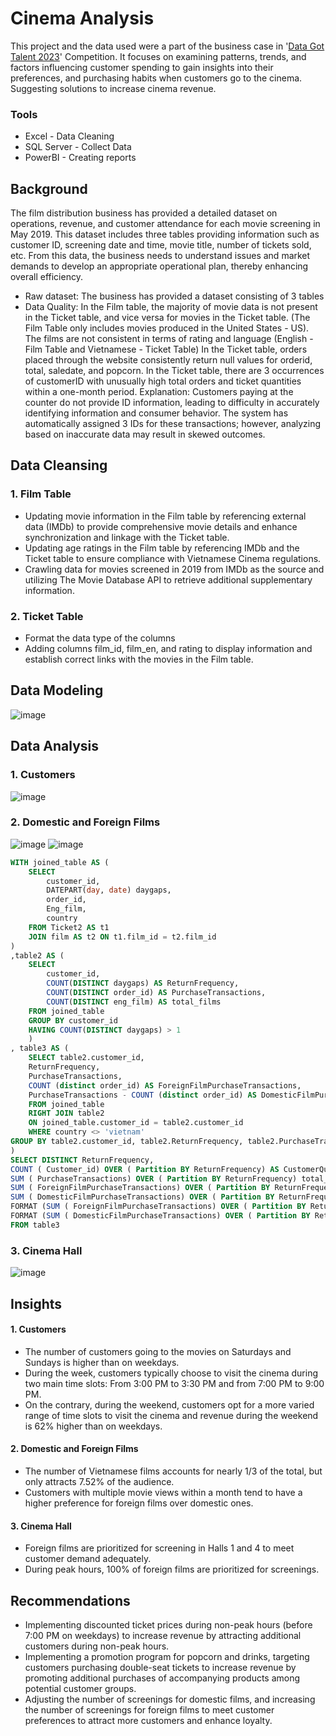 # Cinema Analysis
This project and the data used were a part of the business case in '[Data Got Talent 2023](https://datagottalent.vn/)' Competition. It focuses on examining patterns, trends, and factors influencing customer spending to gain insights into their preferences, and purchasing habits when customers go to the cinema. Suggesting solutions to increase cinema revenue.
### Tools
- Excel - Data Cleaning
- SQL Server - Collect Data
- PowerBI - Creating reports
## Background
The film distribution business has provided a detailed dataset on operations, revenue, and customer attendance for each movie screening in May 2019. This dataset includes three tables providing information such as customer ID, screening date and time, movie title, number of tickets sold, etc. From this data, the business needs to understand issues and market demands to develop an appropriate operational plan, thereby enhancing overall efficiency.
- Raw dataset: The business has provided a dataset consisting of 3 tables
- Data Quality:
In the Film table, the majority of movie data is not present in the Ticket table, and vice versa for movies in the Ticket table. (The Film Table only includes movies produced in the United States - US). The films are not consistent in terms of rating and language (English - Film Table and Vietnamese - Ticket Table)
  In the Ticket table, orders placed through the website consistently return null values for orderid, total, saledate, and popcorn.
  In the Ticket table, there are 3 occurrences of customerID with unusually high total orders and ticket quantities within a one-month period.
  Explanation: Customers paying at the counter do not provide ID information, leading to difficulty in accurately identifying information and consumer behavior. The system has automatically assigned 3 IDs for these transactions; however, analyzing based on inaccurate data may result in skewed outcomes.
  


## Data Cleansing
### 1. Film Table 
- Updating movie information in the Film table by referencing external data (IMDb) to provide comprehensive movie details and enhance synchronization and linkage with the Ticket table.
- Updating age ratings in the Film table by referencing IMDb and the Ticket table to ensure compliance with Vietnamese Cinema regulations.
- Crawling data for movies screened in 2019 from IMDb as the source and utilizing The Movie Database API to retrieve additional supplementary information.
 

### 2. Ticket Table 
- Format the data type of the columns
- Adding columns film_id, film_en, and rating to display information and establish correct links with the movies in the Film table.
 

## Data Modeling 
![image](https://github.com/acnibh/Customer-Behavior-Analysis---Cinema/assets/146699917/3ef50f34-2208-407d-91a5-8d18e3fc4fd4)
## Data Analysis
### 1. Customers
![image](https://github.com/acnibh/Customer-Behavior-Analysis---Cinema/assets/146699917/e11e3026-c02b-40b8-904f-906b0d3acc62)
### 2. Domestic and Foreign Films
![image](https://github.com/acnibh/Customer-Behavior-Analysis---Cinema/assets/146699917/b7b6619d-70a7-4902-8a82-061f79eef1b5)
![image](https://github.com/acnibh/Customer-Behavior-Analysis---Cinema/assets/146699917/363193a3-8b7f-47bc-8c7e-fe7adba26b22)

```SQL
WITH joined_table AS (
    SELECT
        customer_id,
        DATEPART(day, date) daygaps,
        order_id,
        Eng_film, 
        country
    FROM Ticket2 AS t1
    JOIN film AS t2 ON t1.film_id = t2.film_id
)
,table2 AS (
    SELECT
        customer_id,
        COUNT(DISTINCT daygaps) AS ReturnFrequency,
        COUNT(DISTINCT order_id) AS PurchaseTransactions,
        COUNT(DISTINCT eng_film) AS total_films
    FROM joined_table
    GROUP BY customer_id
    HAVING COUNT(DISTINCT daygaps) > 1
	)
, table3 AS (
	SELECT table2.customer_id, 
	ReturnFrequency,
	PurchaseTransactions,
	COUNT (distinct order_id) AS ForeignFilmPurchaseTransactions,
	PurchaseTransactions - COUNT (distinct order_id) AS DomesticFilmPurchaseTransactions
	FROM joined_table
	RIGHT JOIN table2
	ON joined_table.customer_id = table2.customer_id
	WHERE country <> 'vietnam'
GROUP BY table2.customer_id, table2.ReturnFrequency, table2.PurchaseTransactions
) 
SELECT DISTINCT ReturnFrequency,
COUNT ( Customer_id) OVER ( Partition BY ReturnFrequency) AS CustomerQuantity,
SUM ( PurchaseTransactions) OVER ( Partition BY ReturnFrequency) total_orders,
SUM ( ForeignFilmPurchaseTransactions) OVER ( Partition BY ReturnFrequency) ForeignFilmPurchaseTransactions,
SUM ( DomesticFilmPurchaseTransactions) OVER ( Partition BY ReturnFrequency) DomesticFilmPurchaseTransactions,
FORMAT (SUM ( ForeignFilmPurchaseTransactions) OVER ( Partition BY ReturnFrequency)*1.0/SUM ( PurchaseTransactions) OVER ( Partition BY ReturnFrequency),'p' ) AS PercentofForeignFilmPurchases,
FORMAT (SUM ( DomesticFilmPurchaseTransactions) OVER ( Partition BY ReturnFrequency)*1.0/SUM ( PurchaseTransactions) OVER ( Partition BY ReturnFrequency),'p' ) AS PercentofFilmPurchases
FROM table3
```
### 3. Cinema Hall
![image](https://github.com/acnibh/Customer-Behavior-Analysis---Cinema/assets/146699917/95d3bb85-6240-451c-a6f4-76a8342670df)

## Insights
#### 1. Customers
- The number of customers going to the movies on Saturdays and Sundays is higher than on weekdays.
- During the week, customers typically choose to visit the cinema during two main time slots: From 3:00 PM to 3:30 PM and from 7:00 PM to 9:00 PM.
- On the contrary, during the weekend, customers opt for a more varied range of time slots to visit the cinema and revenue during the weekend is 62% higher than on weekdays.
#### 2. Domestic and Foreign Films
- The number of Vietnamese films accounts for nearly 1/3 of the total, but only attracts 7.52% of the audience.
- Customers with multiple movie views within a month tend to have a higher preference for foreign films over domestic ones.
#### 3. Cinema Hall
- Foreign films are prioritized for screening in Halls 1 and 4 to meet customer demand adequately.
- During peak hours, 100% of foreign films are prioritized for screenings.

## Recommendations
- Implementing discounted ticket prices during non-peak hours (before 7:00 PM on weekdays) to increase revenue by attracting additional customers during non-peak hours.
- Implementing a promotion program for popcorn and drinks, targeting customers purchasing double-seat tickets to increase revenue by promoting additional purchases of accompanying products among potential customer groups.
- Adjusting the number of screenings for domestic films, and increasing the number of screenings for foreign films to meet customer preferences to attract more customers and enhance loyalty.

